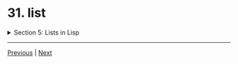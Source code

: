 # 31. list

<details>
  <summary> Section 5: Lists in Lisp </summary>

  -   using `clisp`
  ```
  clisp prog.lisp  
  ```

  - [Codebase: 31. list](../../codebase/The-Lisp-Programming-Language_Learn-Lisp-basics-in-one-day/S4_Functions-in-Lisp/31_list.lisp)

</details>


---

[Previous](./30_cons.md) | [Next](./32_functions-in-lists.md)